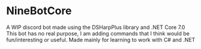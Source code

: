 # NineBotCore
A WIP discord bot made using the DSHarpPlus library and .NET Core 7.0
This bot has no real purpose, I am adding commands that I think would be fun/interesting or useful. 
Made mainly for learning to work with C# and .NET
